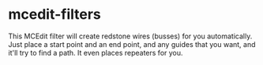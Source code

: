 mcedit-filters
==============

This MCEdit filter will create redstone wires (busses) for you automatically. Just place a start point and an end point, and any guides that you want, and it'll try to find a path. It even places repeaters for you.